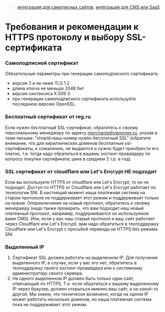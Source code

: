 > [интеграция для самописных сайтов](/demo/010%20интеграция%20для%20самописных%20сайтов.md), [интеграция для CMS или SaaS](/demo/011%20интеграция%20для%20CMS%20и%20SaaS.md)

Требования и рекомендации к HTTPS протоколу и выбору SSL-сертификата
====================================================================

### Самоподписной сертификат

Обязательные параметры при генерации самоподписного сертификата:
* версия 3 и не ниже TLS 1.2
* длина ключа не меньше 2048 бит
* версия синтаксиса X.509 3.
* при генерации самоподписного сертификата используйте последнюю версию OpenSSL.

### Бесплатный сертификат от reg.ru

Если нужен бесплатный SSL-сертификат, обратитесь к своему персональному менеджеру по адресу merchants@yamoney.ru, указав в теме письма: "shopid=ваш-номер нужен бесплатный SSL" (обратите внимание, что для кириллических доменов бесплатные ssl-сертификаты, к сожалению, не выдаются и нужно будет приобрести его платно, т.е. тогда надо обратиться в вашему хостинг-провайдеру по вопросу покупки сертификата; цена в среднем 2 т.р. в год).

### SSL сертификат от cloudflare или Let's Encrypt НЕ подходит

Если вы используете HTTPS от cloudflare или Let's Encrypt, то он не подходит. Доступ по HTTPS от Cloudflare или Let's Encrypt работает по технологии SNI. В настоящий момент наша платежная система на старом протоколе не поддерживает этот режим и поддерживает только на новом. Опереключении на новый протокол, обратитесь к своему менеджеру (надо также проверить, что вам подходит наш новый платежный протокол, например, поддерживается он используемой вами CMS). Или, если у вас наш старый протокол и ваш сайт работает через Cloudflare или Let's Encrypt, вам надо обратиться в техподдержку Cloudflare или Let's Encrypt с просьбой перевода на HTTPS без режима SNI.

### Выделенный IP

1. Сертификат SSL должен работать на выделенном IP. Для получения выделенного IP, в случае, если у вас его нет, обратитесь в техподдержку своего хостинг-провайдера или к системному администратору своего сервера.
2. На одного выделенном IP должен быть только один сайт, отвечающий по HTTPS. Т.е. если обратиться к вашему выделенному IP через браузер, должен открыться именно ваш сайт, а не какой-то другой. Мы знаем, что технически возможно, когда на одном IP может работать несколько доменов, но наша платежная система пока не поддерживает этот режим.
